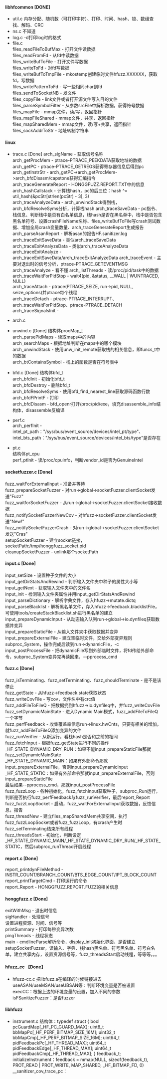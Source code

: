 #### libhfcommon [DONE]
- util.c 内存分配、随机数（可打印字符）、打印、时间、hash、锁、数组查找、解码、CRC
- ns.c 不知道
- log.c -d打印log时的格式
- file.c   
    files_readFileToBufMax - 打开文件读数据  
    files_readFromFd - 从fd中读数据  
    files_writeBufToFile - 打开文件写数据  
    files_writeToFd - 对fd写数据  
    files_writeBufToTmpFile - mkostemp创建临时文件hfuzz.XXXXXX，获取fd，写数据  
    files_writePatternToFd - 写一些相同char到fd  
    files_sendToSocketNB - 发文件  
    files_copyFile - link文件或者打开源文件写入目的文件  
    files_parseSymbolFilter - 从参数srcFile中解析数据，获得符号数据  
    files_mapFile - mmap文件，读/写，返回指针  
    files_mapFileShared - mmap文件，共享，返回指针  
    files_mapSharedMem - mmap文件，读/写+共享，返回指针  
    files_sockAddrToStr - 地址转制字符串

#### linux

- trace.c   [Done]
    arch_sigName - 获取信号名称  
    arch_getProcMem - ptrace-PTRACE_PEEKDATA获取地址的数据  
    arch_getPC - ptrace-PTRACE_GETREGS获得寄存器信息后得到pc  
    arch_getInstrStr - arch_getPC->arch_getProcMem->arch_bfdDisasm/capstone获得汇编指令  
    arch_traceGenerateReport - HONGGFUZZ.REPORT.TXT中的信息  
    arch_hashCallstack - 计算栈hash，pc的后三位：hash ^= util_hash(&pcStr[strlen(pcStr) - 3], 3)  
    arch_traceAnalyzeData - arch_unwindStack得到栈，arch_bfdResolveSyms分析，计算栈hash
    arch_traceSaveData - pc指令、栈信息、判断栈中是否有白名单信息，栈hash是否在黑名单中，栈中是否包含黑名单符号、设置crashFileName名称、files_writeBufToFile写crash测试数据、增加全局crash变量数量、arch_traceGenerateReport生成报告  
    arch_parseAsanReport - 解析asan的报告HF.sanitizer.log  
    arch_traceExitSaveData -  类似arch_traceSaveData  
    arch_traceExitAnalyzeData -  类似arch_traceAnalyzeData  
    arch_traceExitAnalyze -  arch_traceExitSaveData/arch_traceExitAnalyzeData
    arch_traceEvent - 主要对退出时的信号分析，ptrace-PTRACE_GETEVENTMSG  
    arch_traceAnalyze - 看不懂
    arch_listThreads - 读/proc/pid/task中的数据  
    arch_traceWaitForPidStop - wait4(pid, &status, __WALL | WUNTRACED, NULL)  
    arch_traceAttach - ptrace(PTRACE_SEIZE, run->pid, NULL, seize_options)并ptrace每个线程  
    arch_traceDetach - ptrace-PTRACE_INTERRUPT、arch_traceWaitForPidStop、ptrace-PTRACE_DETACH  
    arch_traceSignalsInit - 

- arch.c   
- unwind.c     [Done]
    结构体procMap_t  
    arch_parsePidMaps - 读取maps中的内容  
    arch_searchMaps - 根据地址判断在maps中的哪个模块  
    arch_unwindStack - 使用unw_init_remote获取栈的相关信息，即funcs_t中的数据  
    arch_btContainsSymbol - 栈上的函数是否在符号表中  

- bfd.c  [Done]
    结构体bfd_t  
    arch_bfdInit - 初始化bfd_t  
    arch_bfdDestroy - 删除bfd_t  
    arch_bfdResolveSyms - 使用bfd_find_nearest_line获取源码函数行数  
    arch_bfdFPrintF - 打印  
    arch_bfdDisasm - bfd_openr打开/proc/pid/exe，填充disassemble_info结构体，disassemble反编译  

- perf.c  
    arch_perfInit - intel_pt_path："/sys/bus/event_source/devices/intel_pt/type"、intel_bts_path："/sys/bus/event_source/devices/intel_bts/type"是否存在  

- pt.c  
    结构体pt_cpu  
    perf_ptInit - 读/proc/cpuinfo，判断vendor_id是否为GenuineIntel

#### socketfuzzer.c [Done]

fuzz_waitForExternalInput - 准备并等待  
fuzz_prepareSocketFuzzer - 对run->global->socketFuzzer.clientSocket发送"Fuzz"  
fuzz_waitforSocketFuzzer - 从run->global->socketFuzzer.clientSocket接收数据  
fuzz_notifySocketFuzzerNewCov - 对hfuzz->socketFuzzer.clientSocket发送"New!"  
fuzz_notifySocketFuzzerCrash - 对run->global->socketFuzzer.clientSocket发送"Cras"  
setupSocketFuzzer - 建立socket链接，socketPath:/tmp/honggfuzz_socket.pid  
cleanupSocketFuzzer - unlink那个socketPath  

#### input.c [Done]

input_setSize - 设置种子文件的大小  
input_getDirStatsAndRewind - 判断输入文件夹中种子的属性大小等  
input_getNext - 获取输入文件夹中的文件名  
input_init - 检测输入文件夹属性并用input_getDirStatsAndRewind  
input_parseDictionary - 解析字典文件，存入hfuzz->mutate.dictq  
input_parseBlacklist - 解析黑名单文件，存入hfuzz->feedback.blacklistFile，可使用tools/createStackBlacklist.sh进行黑名单的建立  
input_prepareDynamicInput - 从动态输入队列run->global->io.dynfileq获取数据并变异  
input_prepareStaticFile - 从输入文件夹中获取数据并变异  
input_prepareExternalFile - 建立空临时文件，交给外部变异规则subproc_System，操作完成后读到run->dynamicFile，-c    
input_postProcessFile - 把dynamicFile写到外部临时文件，将fd传给外部命令，subproc_System变异完再读回来，--pprocess_cmd  

#### fuzz.c [Done]

fuzz_isTerminating、fuzz_setTerminating、fuzz_shouldTerminate - 是不是该停止  
fuzz_getState - 从hfuzz->feedback.state获取状态  
fuzz_writeCovFile - 写cov，文件名中有crc值  
fuzz_addFileToFileQ - 把数据扔到hfuzz->io.dynfileq中，并fuzz_writeCovFile  
fuzz_setDynamicMainState - 进入Dynamic Main模式，fuzz_addFileToFileQ一个字节  
fuzz_perfFeedback - 收集覆盖率信息run->linux.hwCnts，只要有相关的增加，就fuzz_addFileToFileQ添加变异的文件    
fuzz_runVerifier - 从新运行，看栈hash是否和之前的相同  
fuzz_fetchInput - 根据fuzz_getState进行不同的操作  
    _HF_STATE_DYNAMIC_DRY_RUN：如果不能input_prepareStaticFile那就fuzz_setDynamicMainState  
    _HF_STATE_DYNAMIC_MAIN：如果有外部命令那就input_prepareExternalFile，否则input_prepareDynamicInput  
    _HF_STATE_STATIC：如果有外部命令那就input_prepareExternalFile，否则input_prepareStaticFile  
    最后如果--pprocess_cmd，那就input_postProcessFile  
fuzz_fuzzLoop - 各种初始化，fuzz_fetchInput获取种子，subproc_Run运行，判断是否执行fuzz_perfFeedback与fuzz_runVerifier，最后report_Report  
fuzz_fuzzLoopSocket - 启动，fuzz_waitForExternalInput获取数据，反馈信息，报告  
fuzz_threadNew - 建立files_mapSharedMem共享空间，执行fuzz_fuzzLoopSocket或者fuzz_fuzzLoop，有crash产生时fuzz_setTerminating结束所有线程  
fuzz_threadsStart - 初始化，判断设定_HF_STATE_DYNAMIC_MAIN/_HF_STATE_DYNAMIC_DRY_RUN/_HF_STATE_STATIC，然后subproc_runThread开启线程  

#### report.c [Done]

report_printdynFileMethod - INSTR_COUNT/BRANCH_COUNT/BTS_EDGE_COUNT/IPT_BLOCK_COUNT  
report_printTargetCmd - 打印运行的命令  
report_Report - HONGGFUZZ.REPORT.FUZZ的相关信息  

#### honggfuzz.c [Done]

exitWithMsg - 退出时信息  
sigHandler - 处理信号  
设置进程资源、时间、信号等  
printSummary - 打印每秒变异次数  
pingThreads - 线程状态  
main - cmdlineParse解析命令，display_init初始化界面，是否建立setupSocketFuzzer，读输入、字典、栈hash黑名单、符号黑名单、符号白名单，建立共享内存，设置资源信号等，fuzz_threadsStart启动线程，等等等。。。


#### hfuzz_cc 【Done】

- hfuzz-cc.c
    把libfuzz.a在编译的时候链接进去  
    useASAN/useMSAN/useUBSAN等：判断环境变量是否被设置  
    execCC：根据上边的环境变量的设置，加入不同的参数  
    isFSanitizeFuzzer：是否fuzzer  

#### libhfuzz

- instrument.c
    结构体：typedef struct {
            bool pcGuardMap[_HF_PC_GUARD_MAX];
            uint8_t bbMapPc[_HF_PERF_BITMAP_SIZE_16M];
            uint32_t bbMapCmp[_HF_PERF_BITMAP_SIZE_16M];
            uint64_t pidFeedbackPc[_HF_THREAD_MAX];
            uint64_t pidFeedbackEdge[_HF_THREAD_MAX];
            uint64_t pidFeedbackCmp[_HF_THREAD_MAX];
        } feedback_t;
    initializeInstrument：feedback = mmap(NULL, sizeof(feedback_t), PROT_READ | PROT_WRITE, MAP_SHARED, _HF_BITMAP_FD, 0)
    __sanitizer_cov_trace_pc：
